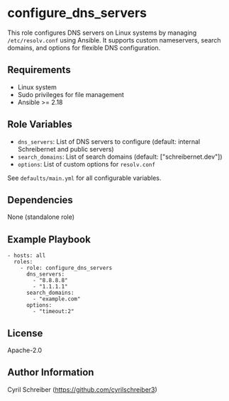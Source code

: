 configure_dns_servers
=====================

This role configures DNS servers on Linux systems by managing `/etc/resolv.conf` using Ansible. It supports custom nameservers, search domains, and options for flexible DNS configuration.

Requirements
------------
- Linux system
- Sudo privileges for file management
- Ansible >= 2.18

Role Variables
--------------
- `dns_servers`: List of DNS servers to configure (default: internal Schreibernet and public servers)
- `search_domains`: List of search domains (default: ["schreibernet.dev"])
- `options`: List of custom options for `resolv.conf`

See `defaults/main.yml` for all configurable variables.

Dependencies
------------
None (standalone role)

Example Playbook
----------------
    - hosts: all
      roles:
        - role: configure_dns_servers
          dns_servers:
            - "8.8.8.8"
            - "1.1.1.1"
          search_domains:
            - "example.com"
          options:
            - "timeout:2"

License
-------
Apache-2.0

Author Information
------------------
Cyril Schreiber (https://github.com/cyrilschreiber3)
